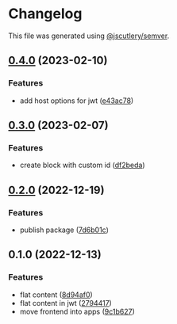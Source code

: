 # Changelog

This file was generated using [@jscutlery/semver](https://github.com/jscutlery/semver).

## [0.4.0](https://github.com/toeverything/OctoBase/compare/libs-jwt-0.3.0...libs-jwt-0.4.0) (2023-02-10)


### Features

* add host options for jwt ([e43ac78](https://github.com/toeverything/OctoBase/commit/e43ac78e7fefc2a8c88dc338fcda89630f297c27))

## [0.3.0](https://github.com/toeverything/OctoBase/compare/libs-jwt-0.2.0...libs-jwt-0.3.0) (2023-02-07)


### Features

* create block with custom id ([df2beda](https://github.com/toeverything/OctoBase/commit/df2beda8eb762a6f6d623d4719c468c395b3ac57))

## [0.2.0](https://github.com/toeverything/OctoBase/compare/libs-jwt-0.1.0...libs-jwt-0.2.0) (2022-12-19)


### Features

* publish package ([7d6b01c](https://github.com/toeverything/OctoBase/commit/7d6b01cbd3082fc6166fb514d9906eec4d05bb73))

## 0.1.0 (2022-12-13)


### Features

* flat content ([8d94af0](https://github.com/toeverything/JWST/commit/8d94af0da12e76b42225df4cb553bd0e731c4381))
* flat content in jwt ([2794417](https://github.com/toeverything/JWST/commit/279441752086435abea4da1c78eab1a5d5012650))
* move frontend into apps ([9c1b627](https://github.com/toeverything/JWST/commit/9c1b6273c1949e8ec83479d6d57724970019d063))
